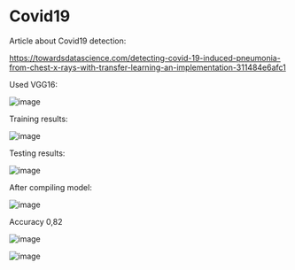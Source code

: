 # Covid19

Article about Covid19 detection:

https://towardsdatascience.com/detecting-covid-19-induced-pneumonia-from-chest-x-rays-with-transfer-learning-an-implementation-311484e6afc1

Used VGG16:

![image](https://user-images.githubusercontent.com/34160094/147876260-96391e08-1697-4a07-9d16-6c48e08d8767.png)

Training results:

![image](https://user-images.githubusercontent.com/34160094/147876319-16afdc22-3489-4832-8f57-5696b8e53ef9.png)
 
Testing results:

![image](https://user-images.githubusercontent.com/34160094/147876360-8b5f5d4e-fba1-4d13-bb9d-8cfc0f9c6fbc.png)

After compiling model:

![image](https://user-images.githubusercontent.com/34160094/147876531-e25d8d48-b67c-419e-a9aa-9e245f77b232.png)

Accuracy 0,82

![image](https://user-images.githubusercontent.com/34160094/147876569-1afb5415-877a-4f04-977b-285be01f018b.png)


![image](https://user-images.githubusercontent.com/34160094/147870171-75c6644c-c7e2-42a3-8616-6dad4f71f557.png)
